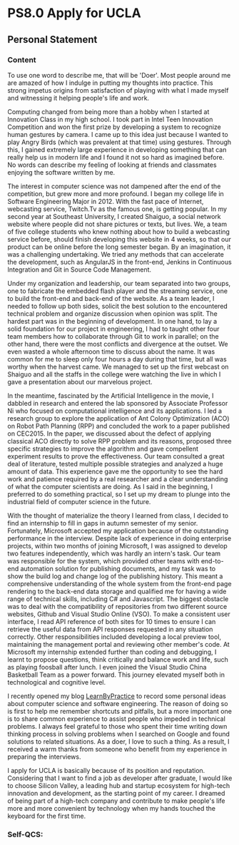 # PS8.0 Apply for UCLA

## Personal Statement

### Content

To use one word to describe me, that will be 'Doer'. Most people around me are amazed of how I indulge in putting my thoughts into practice. This strong impetus origins from satisfaction of playing with what I made myself and witnessing it helping people's life and work.

Computing changed from being more than a hobby when I started at Innovation Class in my high school. I took part in Intel Teen Innovation Competition and won the first prize by developing a system to recognize human gestures by camera. I came up to this idea just because I wanted to play Angry Birds (which was prevalent at that time) using gestures. Through this, I gained extremely large experience in developing something that can really help us in modern life and I found it not so hard as imagined before. No words can describe my feeling of looking at friends and classmates enjoying the software written by me.

The interest in computer science was not dampened after the end of the competition, but grew more and more profound. I began my college life in Software Engineering Major in 2012. With the fast pace of Internet, webcasting service, Twitch.Tv as the famous one, is getting popular. In my second year at Southeast University, I created Shaiguo, a social network website where people did not share pictures or texts, but lives. We, a team of five college students who knew nothing about how to build a webcasting service before, should finish developing this website in 4 weeks, so that our product can be online before the long semester began. By an imagination, it was a challenging undertaking. We tried any methods that can accelerate the development, such as AngularJS in the front-end, Jenkins in Continuous Integration and Git in Source Code Management.

Under my organization and leadership, our team separated into two groups, one to fabricate the embedded flash player and the streaming service, one to build the front-end and back-end of the website. As a team leader, I needed to follow up both sides, solicit the best solution to the encountered technical problem and organize discussion when opinion was split. The hardest part was in the beginning of development. In one hand, to lay a solid foundation for our project in engineering, I had to taught other four team members how to collaborate through Git to work in parallel; on the other hand, there were the most conflicts and divergence at the outset. We even wasted a whole afternoon time to discuss about the name. It was common for me to sleep only four hours a day during that time, but all was worthy when the harvest came. We managed to set up the first webcast on Shaiguo and all the staffs in the college were watching the live in which I gave a presentation about our marvelous project.

In the meantime, fascinated by the Artificial Intelligence in the movie, I dabbled in research and entered the lab sponsored by Associate Professor Ni who focused on computational intelligence and its applications. I led a research group to explore the application of Ant Colony Optimization (ACO) on Robot Path Planning (RPP) and concluded the work to a paper published on CEC2015. In the paper, we discussed about the defect of applying classical ACO directly to solve RPP problem and its reasons, proposed three specific strategies to improve the algorithm and gave compellent experiment results to prove the effectiveness. Our team consulted a great deal of literature, tested multiple possible strategies and analyzed a huge amount of data. This experience gave me the opportunity to see the hard work and patience required by a real researcher and a clear understanding of what the computer scientists are doing. As I said in the beginning, I preferred to do something practical, so I set up my dream to plunge into the industrial field of computer science in the future.

With the thought of materialize the theory I learned from class, I decided to find an internship to fill in gaps in autumn semester of my senior. Fortunately, Microsoft accepted my application because of the outstanding performance in the interview. Despite lack of experience in doing enterprise projects, within two months of joining Microsoft, I was assigned to develop two features independently, which was hardly an intern's task. Our team was responsible for the system, which provided other teams with end-to-end automation solution for publishing documents, and my task was to show the build log and change log of the publishing history. This meant a comprehensive understanding of the whole system from the front-end page rendering to the back-end data storage and qualified me for having a wide range of technical skills, including C# and Javascript. The biggest obstacle was to deal with the compatibility of repositories from two different source websites, Github and Visual Studio Online (VSO). To make a consistent user interface, I read API reference of both sites for 10 times to ensure I can retrieve the useful data from API responses requested in any situation correctly. Other responsibilities included developing a local preview tool, maintaining the management portal and reviewing other member's code. At Microsoft my internship extended further than coding and debugging, I learnt to propose questions, think critically and balance work and life, such as playing foosball after lunch. I even joined the Visual Studio China Basketball Team as a power forward. This journey elevated myself both in technological and cognitive level.

I recently opened my blog [LearnByPractice](https://yyypasserby.github.io/) to record some personal ideas about computer science and software engineering. The reason of doing so is first to help me remember shortcuts and pitfalls, but a more important one is to share common experience to assist people who impeded in technical problems. I always feel grateful to those who spent their time writing down thinking process in solving problems when I searched on Google and found solutions to related situations. As a doer, I love to such a thing. As a result, I received a warm thanks from someone who benefit from my experience in preparing the interviews.

I apply for UCLA is basically because of its position and reputation. Considering that I want to find a job as developer after graduate, I would like to choose Silicon Valley, a leading hub and startup ecosystem for high-tech innovation and development, as the starting point of my career. I dreamed of being part of a high-tech company and contribute to make people's life more and more convenient by technology when my hands touched the keyboard for the first time.

### Self-QCS:

